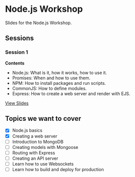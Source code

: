 # Node.js Workshop

Slides for the Node.js Workshop.

## Sessions

### Session 1

__Contents__

* Node.js: What is it, how it works, how to use it.
* Promises: When and how to use them.
* NPM: How to install packages and run scripts.
* CommonJS: How to define modules.
* Express: How to create a web server and render with EJS.

[View Slides](http://martip-sainsburys.github.io/nodejs-workshop/session1)


## Topics we want to cover

- [x] Node.js basics
- [x] Creating a web server
- [ ] Introduction to MongoDB
- [ ] Creating models with Mongoose
- [ ] Routing with Express
- [ ] Creating an API server
- [ ] Learn how to use Websockets
- [ ] Learn how to build and deploy for production
